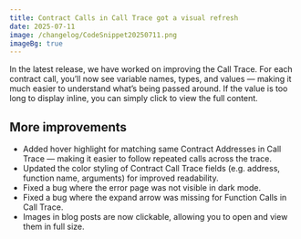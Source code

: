 ```yaml
---
title: Contract Calls in Call Trace got a visual refresh
date: 2025-07-11
image: /changelog/CodeSnippet20250711.png
imageBg: true
---
```


In the latest release, we have worked on improving the Call Trace. For each contract call, you’ll now see variable names, types, and values — making it much easier to understand what’s being passed around. If the value is too long to display inline, you can simply click to view the full content.

## More improvements

- Added hover highlight for matching same Contract Addresses in Call Trace — making it easier to follow repeated calls across the trace.
- Updated the color styling of Contract Call Trace fields (e.g. address, function name, arguments) for improved readability.
- Fixed a bug where the error page was not visible in dark mode.
- Fixed a bug where the expand arrow was missing for Function Calls in Call Trace.
- Images in blog posts are now clickable, allowing you to open and view them in full size.
